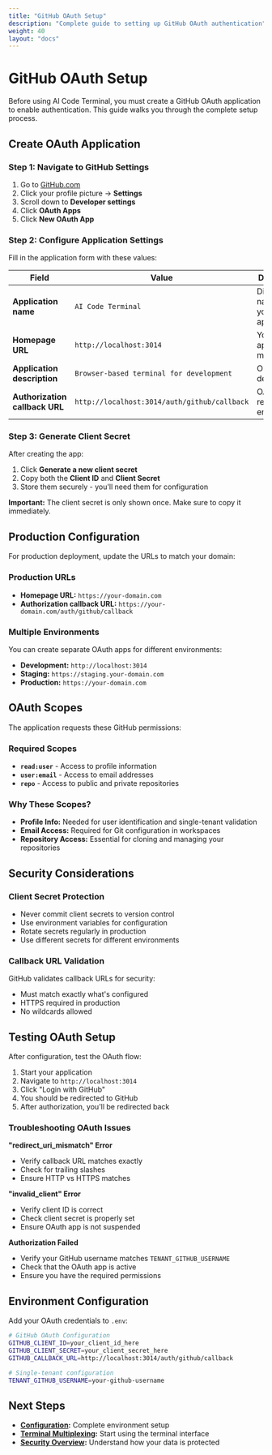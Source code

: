 ```yaml
---
title: "GitHub OAuth Setup"
description: "Complete guide to setting up GitHub OAuth authentication"
weight: 40
layout: "docs"
---
```


# GitHub OAuth Setup

Before using AI Code Terminal, you must create a GitHub OAuth application to enable authentication. This guide walks you through the complete setup process.

## Create OAuth Application

### Step 1: Navigate to GitHub Settings

1. Go to [GitHub.com](https://github.com)
2. Click your profile picture → **Settings**
3. Scroll down to **Developer settings**
4. Click **OAuth Apps**
5. Click **New OAuth App**

### Step 2: Configure Application Settings

Fill in the application form with these values:

| Field | Value | Description |
|-------|-------|-------------|
| **Application name** | `AI Code Terminal` | Display name for your application |
| **Homepage URL** | `http://localhost:3014` | Your application's main URL |
| **Application description** | `Browser-based terminal for development` | Optional description |
| **Authorization callback URL** | `http://localhost:3014/auth/github/callback` | OAuth redirect endpoint |

### Step 3: Generate Client Secret

After creating the app:

1. Click **Generate a new client secret**
2. Copy both the **Client ID** and **Client Secret**
3. Store them securely - you'll need them for configuration

**Important:** The client secret is only shown once. Make sure to copy it immediately.

## Production Configuration

For production deployment, update the URLs to match your domain:

### Production URLs
- **Homepage URL:** `https://your-domain.com`
- **Authorization callback URL:** `https://your-domain.com/auth/github/callback`

### Multiple Environments

You can create separate OAuth apps for different environments:

- **Development:** `http://localhost:3014`
- **Staging:** `https://staging.your-domain.com`  
- **Production:** `https://your-domain.com`

## OAuth Scopes

The application requests these GitHub permissions:

### Required Scopes
- **`read:user`** - Access to profile information
- **`user:email`** - Access to email addresses
- **`repo`** - Access to public and private repositories

### Why These Scopes?

- **Profile Info:** Needed for user identification and single-tenant validation
- **Email Access:** Required for Git configuration in workspaces
- **Repository Access:** Essential for cloning and managing your repositories

## Security Considerations

### Client Secret Protection
- Never commit client secrets to version control
- Use environment variables for configuration
- Rotate secrets regularly in production
- Use different secrets for different environments

### Callback URL Validation
GitHub validates callback URLs for security:
- Must match exactly what's configured
- HTTPS required in production
- No wildcards allowed

## Testing OAuth Setup

After configuration, test the OAuth flow:

1. Start your application
2. Navigate to `http://localhost:3014`
3. Click "Login with GitHub"
4. You should be redirected to GitHub
5. After authorization, you'll be redirected back

### Troubleshooting OAuth Issues

**"redirect_uri_mismatch" Error**
- Verify callback URL matches exactly
- Check for trailing slashes
- Ensure HTTP vs HTTPS matches

**"invalid_client" Error**
- Verify client ID is correct
- Check client secret is properly set
- Ensure OAuth app is not suspended

**Authorization Failed**
- Verify your GitHub username matches `TENANT_GITHUB_USERNAME`
- Check that the OAuth app is active
- Ensure you have the required permissions

## Environment Configuration

Add your OAuth credentials to `.env`:

```bash
# GitHub OAuth Configuration
GITHUB_CLIENT_ID=your_client_id_here
GITHUB_CLIENT_SECRET=your_client_secret_here
GITHUB_CALLBACK_URL=http://localhost:3014/auth/github/callback

# Single-tenant configuration
TENANT_GITHUB_USERNAME=your-github-username
```

## Next Steps

- **[Configuration](/docs/getting-started/configuration/):** Complete environment setup
- **[Terminal Multiplexing](/docs/core-features/terminal-multiplexing/):** Start using the terminal interface
- **[Security Overview](/docs/security/security-overview/):** Understand how your data is protected